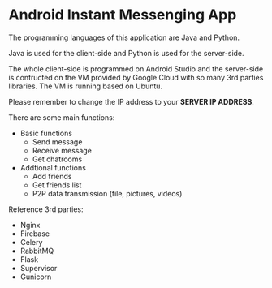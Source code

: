 # Android Instant Messenging App

The programming languages of this application are Java and Python. 

Java is used for the client-side and Python is used for the server-side. 

The whole client-side is programmed on Android Studio and the server-side is contructed on the VM provided by Google Cloud with so many 3rd parties libraries. The VM is running based on Ubuntu.

Please remember to change the IP address to your **SERVER IP ADDRESS**.

There are some main functions: 
* Basic functions
  * Send message
  * Receive message
  * Get chatrooms
* Addtional functions
  * Add friends
  * Get friends list
  * P2P data transmission (file, pictures, videos)

Reference 3rd parties:
* Nginx
* Firebase
* Celery
* RabbitMQ
* Flask
* Supervisor
* Gunicorn